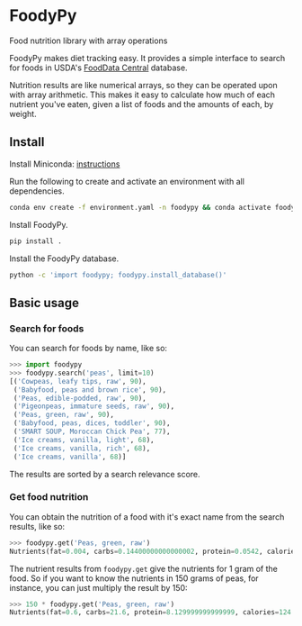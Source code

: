 # FoodyPy
Food nutrition library with array operations

FoodyPy makes diet tracking easy. It provides a simple interface to search for
foods in USDA's [FoodData Central](https://fdc.nal.usda.gov/) database.

Nutrition results are like numerical arrays, so they can be operated upon with
array arithmetic. This makes it easy to calculate how much of each nutrient
you've eaten, given a list of foods and the amounts of each, by weight.

## Install

Install Miniconda: [instructions](https://docs.conda.io/projects/conda/en/latest/user-guide/install/index.html)

Run the following to create and activate an environment with all dependencies.

```bash
conda env create -f environment.yaml -n foodypy && conda activate foodypy
```

Install FoodyPy.

```bash
pip install .
```

Install the FoodyPy database.

```bash
python -c 'import foodypy; foodypy.install_database()'
```

## Basic usage

### Search for foods

You can search for foods by name, like so:

```python
>>> import foodypy
>>> foodypy.search('peas', limit=10)
[('Cowpeas, leafy tips, raw', 90),
 ('Babyfood, peas and brown rice', 90),
 ('Peas, edible-podded, raw', 90),
 ('Pigeonpeas, immature seeds, raw', 90),
 ('Peas, green, raw', 90),
 ('Babyfood, peas, dices, toddler', 90),
 ('SMART SOUP, Moroccan Chick Pea', 77),
 ('Ice creams, vanilla, light', 68),
 ('Ice creams, vanilla, rich', 68),
 ('Ice creams, vanilla', 68)]
```

The results are sorted by a search relevance score.

### Get food nutrition

You can obtain the nutrition of a food with it's exact name from the search
results, like so:

```python
>>> foodypy.get('Peas, green, raw')
Nutrients(fat=0.004, carbs=0.14400000000000002, protein=0.0542, calories=0.8288000000000001)
```

The nutrient results from `foodypy.get` give the nutrients for 1 gram of the
food. So if you want to know the nutrients in 150 grams of peas, for instance,
you can just multiply the result by 150:

```python
>>> 150 * foodypy.get('Peas, green, raw')
Nutrients(fat=0.6, carbs=21.6, protein=8.129999999999999, calories=124.32000000000001)
```
